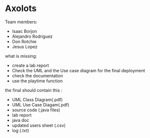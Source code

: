 # Axolots

Team members:
- Isaac Borjon
- Alejandro Rodriguez
- Don Rotchie
- Jesus Lopez

what is missing:

- create a lab report
- Check the UML and the Use case diagram for the final deployment
- check the documentation
- use the playtime function

the final should contain this :

- UML Class Diagram(.pdf)
- UML Use Case Diagam(.pdf)
- source code (.java files)
- lab report
- java doc
- updated users sheet (.csv)
- log (.txt)
